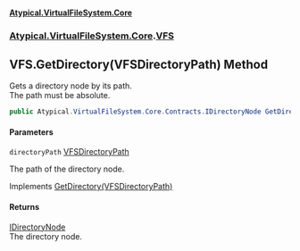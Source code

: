 #### [Atypical.VirtualFileSystem.Core](Atypical.VirtualFileSystem.Core.md 'Atypical.VirtualFileSystem.Core')
### [Atypical.VirtualFileSystem.Core](Atypical.VirtualFileSystem.Core.md 'Atypical.VirtualFileSystem.Core').[VFS](Atypical.VirtualFileSystem.Core.VFS.md 'Atypical.VirtualFileSystem.Core.VFS')

## VFS.GetDirectory(VFSDirectoryPath) Method

Gets a directory node by its path.  
The path must be absolute.

```csharp
public Atypical.VirtualFileSystem.Core.Contracts.IDirectoryNode GetDirectory(Atypical.VirtualFileSystem.Core.ValueObjects.VFSDirectoryPath directoryPath);
```
#### Parameters

<a name='Atypical.VirtualFileSystem.Core.VFS.GetDirectory(Atypical.VirtualFileSystem.Core.ValueObjects.VFSDirectoryPath).directoryPath'></a>

`directoryPath` [VFSDirectoryPath](Atypical.VirtualFileSystem.Core.ValueObjects.VFSDirectoryPath.md 'Atypical.VirtualFileSystem.Core.ValueObjects.VFSDirectoryPath')

The path of the directory node.

Implements [GetDirectory(VFSDirectoryPath)](Atypical.VirtualFileSystem.Core.Contracts.IVirtualFileSystem.GetDirectory(Atypical.VirtualFileSystem.Core.ValueObjects.VFSDirectoryPath).md 'Atypical.VirtualFileSystem.Core.Contracts.IVirtualFileSystem.GetDirectory(Atypical.VirtualFileSystem.Core.ValueObjects.VFSDirectoryPath)')

#### Returns
[IDirectoryNode](Atypical.VirtualFileSystem.Core.Contracts.IDirectoryNode.md 'Atypical.VirtualFileSystem.Core.Contracts.IDirectoryNode')  
The directory node.